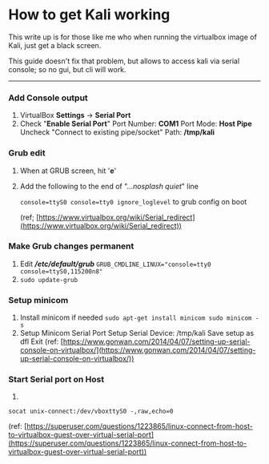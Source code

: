 # How to get Kali working

This write up is for those like me who when running the virtualbox image of Kali, just get a black screen.

This guide doesn't fix that problem, but allows to access kali via serial console; so no gui, but cli will work.

---

### Add Console output

1. VirtualBox **Settings** → **Serial Port**
2. Check "**Enable Serial Port**"
Port Number: **COM1**
Port Mode: **Host Pipe**
Uncheck "Connect to existing pipe/socket"
Path: **/tmp/kali**

### Grub edit

1. When at GRUB screen, hit '**e**' 
2. Add the following to the end of "...*nosplash quiet*" line

    `console=ttyS0 console=tty0 ignore_loglevel` to grub config on boot

    (ref; [https://www.virtualbox.org/wiki/Serial_redirect](https://www.virtualbox.org/wiki/Serial_redirect))

### Make Grub changes permanent

1. Edit ***/etc/default/grub***
`GRUB_CMDLINE_LINUX="console=tty0 console=ttyS0,115200n8"`
2. `sudo update-grub`

### Setup minicom

1. Install minicom if needed
`sudo apt-get install minicom
sudo minicom -s`
2. Setup Minicom
Serial Port Setup
Serial Device: /tmp/kali
Save setup as dfl
Exit
(ref: [https://www.gonwan.com/2014/04/07/setting-up-serial-console-on-virtualbox/](https://www.gonwan.com/2014/04/07/setting-up-serial-console-on-virtualbox/))

### Start Serial port on Host

1. 

`socat unix-connect:/dev/vboxttyS0 -,raw,echo=0`

(ref: [https://superuser.com/questions/1223865/linux-connect-from-host-to-virtualbox-guest-over-virtual-serial-port](https://superuser.com/questions/1223865/linux-connect-from-host-to-virtualbox-guest-over-virtual-serial-port))